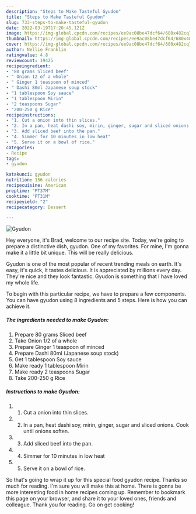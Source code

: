```yaml
---
description: "Steps to Make Tasteful Gyudon"
title: "Steps to Make Tasteful Gyudon"
slug: 733-steps-to-make-tasteful-gyudon
date: 2022-03-19T17:20:45.121Z
image: https://img-global.cpcdn.com/recipes/ee9ac08be47dcf64/680x482cq70/gyudon-recipe-main-photo.jpg
thumbnail: https://img-global.cpcdn.com/recipes/ee9ac08be47dcf64/680x482cq70/gyudon-recipe-main-photo.jpg
cover: https://img-global.cpcdn.com/recipes/ee9ac08be47dcf64/680x482cq70/gyudon-recipe-main-photo.jpg
author: Nellie Franklin
ratingvalue: 4.8
reviewcount: 19425
recipeingredient:
- "80 grams Sliced beef"
- " Onion 12 of a whole"
- " Ginger 1 teaspoon of minced"
- " Dashi 80ml Japanese soup stock"
- "1 tablespoon Soy sauce"
- "1 tablespoon Mirin"
- "2 teaspoons Sugar"
- "200-250 g Rice"
recipeinstructions:
- "1. Cut a onion into thin slices."
- "2. In a pan, heat dashi soy, mirin, ginger, sugar and sliced onions. Cook until onions soften."
- "3. Add sliced beef into the pan."
- "4. Simmer for 10 minutes in low heat"
- "5. Serve it on a bowl of rice."
categories:
- Recipe
tags:
- gyudon

katakunci: gyudon 
nutrition: 156 calories
recipecuisine: American
preptime: "PT37M"
cooktime: "PT31M"
recipeyield: "2"
recipecategory: Dessert

---
```



![Gyudon](https://img-global.cpcdn.com/recipes/ee9ac08be47dcf64/680x482cq70/gyudon-recipe-main-photo.jpg)

Hey everyone, it's Brad, welcome to our recipe site. Today, we're going to prepare a distinctive dish, gyudon. One of my favorites. For mine, I'm gonna make it a little bit unique. This will be really delicious.



Gyudon is one of the most popular of recent trending meals on earth. It's easy, it's quick, it tastes delicious. It is appreciated by millions every day. They're nice and they look fantastic. Gyudon is something that I have loved my whole life.


To begin with this particular recipe, we have to prepare a few components. You can have gyudon using 8 ingredients and 5 steps. Here is how you can achieve it.

<!--inarticleads1-->

##### The ingredients needed to make Gyudon:

1. Prepare 80 grams Sliced beef
1. Take  Onion 1/2 of a whole
1. Prepare  Ginger 1 teaspoon of minced
1. Prepare  Dashi 80ml (Japanese soup stock)
1. Get 1 tablespoon Soy sauce
1. Make ready 1 tablespoon Mirin
1. Make ready 2 teaspoons Sugar
1. Take 200-250 g Rice




<!--inarticleads2-->

##### Instructions to make Gyudon:

1. 1. Cut a onion into thin slices.
1. 2. In a pan, heat dashi soy, mirin, ginger, sugar and sliced onions. Cook until onions soften.
1. 3. Add sliced beef into the pan.
1. 4. Simmer for 10 minutes in low heat
1. 5. Serve it on a bowl of rice.




So that's going to wrap it up for this special food gyudon recipe. Thanks so much for reading. I'm sure you will make this at home. There is gonna be more interesting food in home recipes coming up. Remember to bookmark this page on your browser, and share it to your loved ones, friends and colleague. Thank you for reading. Go on get cooking!
